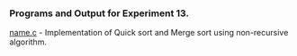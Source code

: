 ### Programs and Output for Experiment 13.

[name.c](https://github.com/akkupy/DS_S3/blob/main/Exp_13/name.c) - Implementation of Quick sort and Merge sort using non-recursive algorithm.
```

``` 